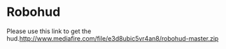 # Robohud
Please use this link to get the hud.http://www.mediafire.com/file/e3d8ubic5vr4an8/robohud-master.zip
